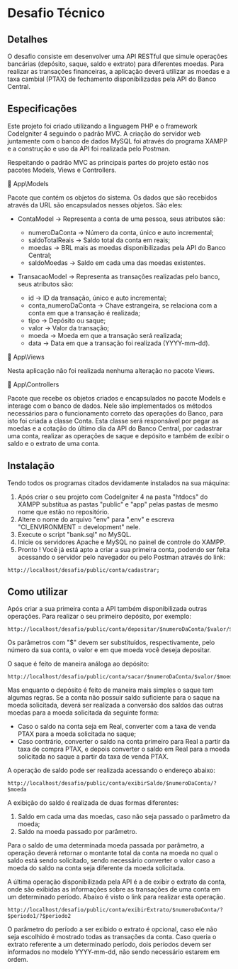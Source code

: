 # Desafio Técnico

## Detalhes

O desafio consiste em desenvolver uma API RESTful que simule operações bancárias (depósito, saque, saldo e extrato) para diferentes moedas. Para realizar as transações financeiras, a aplicação deverá utilizar as moedas e a taxa cambial (PTAX) de fechamento disponibilizadas pela API do Banco Central.

## Especificações

Este projeto foi criado utilizando a linguagem PHP e o framework CodeIgniter 4 seguindo o padrão MVC. A criação do servidor web juntamente com o banco de dados MySQL foi através do programa XAMPP e a construção e uso da API foi realizada pelo Postman.

Respeitando o padrão MVC as principais partes do projeto estão nos pacotes Models, Views e Controllers.

📁 App\Models

Pacote que contém os objetos do sistema. Os dados que são recebidos através da URL são encapsulados nesses objetos. São eles:

* ContaModel -> Representa a conta de uma pessoa, seus atributos são: 
    * numeroDaConta -> Número da conta, único e auto incremental;
    * saldoTotalReais -> Saldo total da conta em reais;
    * moedas -> BRL mais as moedas disponibilizadas pela API do Banco Central;
    * saldoMoedas -> Saldo em cada uma das moedas existentes.

* TransacaoModel -> Representa as transações realizadas pelo banco, seus atributos são:
    * id -> ID da transação, único e auto incremental;
    * conta_numeroDaConta -> Chave estrangeira, se relaciona com a conta em que a transação é realizada;
    * tipo -> Depósito ou saque;
    * valor -> Valor da transação;
    * moeda -> Moeda em que a transação será realizada;
    * data -> Data em que a transação foi realizada (YYYY-mm-dd).

📁 App\Views

Nesta aplicação não foi realizada nenhuma alteração no pacote Views.

📁 App\Controllers

Pacote que recebe os objetos criados e encapsulados no pacote Models e interage com o banco de dados. Nele são implementados os métodos necessários para o funcionamento correto das operações do Banco, para isto foi criada a classe Conta. Esta classe será responsável por pegar as moedas e a cotação do último dia da API do Banco Central, por cadastrar uma conta, realizar as operações de saque e depósito e também de exibir o saldo e o extrato de uma conta.

## Instalação

Tendo todos os programas citados devidamente instalados na sua máquina:

1. Após criar o seu projeto com CodeIgniter 4 na pasta "htdocs" do XAMPP substitua as pastas "public" e "app" pelas pastas de mesmo nome que estão no repositório.
2. Altere o nome do arquivo "env" para ".env" e escreva "CI_ENVIRONMENT = development" nele.
3. Execute o script "bank.sql" no MySQL.
4. Inicie os servidores Apache e MySQL no painel de controle do XAMPP.
5. Pronto ! Você já está apto a criar a sua primeira conta, podendo ser feita acessando o servidor pelo navegador ou pelo Postman através do link:

```
http://localhost/desafio/public/conta/cadastrar;
```

## Como utilizar

Após criar a sua primeira conta a API também disponibilizada outras operações. Para realizar o seu primeiro depósito, por exemplo:

```
http://localhost/desafio/public/conta/depositar/$numeroDaConta/$valor/$moeda
```

Os parâmetros com "$" devem ser substituídos, respectivamente, pelo número da sua conta, o valor e em que moeda você deseja depositar.

O saque é feito de maneira análoga ao depósito:

```
http://localhost/desafio/public/conta/sacar/$numeroDaConta/$valor/$moeda
```

Mas enquanto o depósito é feito de maneira mais simples o saque tem algumas regras. Se a conta não possuir saldo suficiente para o saque na moeda solicitada, deverá ser realizada a conversão dos saldos das outras moedas para a moeda solicitada da seguinte forma:
* Caso o saldo na conta seja em Real, converter com a taxa de venda PTAX
para a moeda solicitada no saque;
* Caso contrário, converter o saldo na conta primeiro para Real a partir da
taxa de compra PTAX, e depois converter o saldo em Real para a moeda
solicitada no saque a partir da taxa de venda PTAX.

A operação de saldo pode ser realizada acessando o endereço abaixo:

```
http://localhost/desafio/public/conta/exibirSaldo/$numeroDaConta/?$moeda
```

A exibição do saldo é realizada de duas formas diferentes:
1. Saldo em cada uma das moedas, caso não seja passado o parâmetro da moeda;
1. Saldo na moeda passado por parâmetro.

Para o saldo de uma determinada moeda passada por parâmetro, a operação deverá retornar o montante total da conta na moeda no qual o saldo está sendo solicitado, sendo necessário converter o valor caso a moeda do saldo na conta seja diferente da moeda solicitada.

A última operação disponibilizada pela API é a de exibir o extrato da conta, onde são exibidas as informações sobre as transações de uma conta em um determinado período. Abaixo é visto o link para realizar esta operação.


```
http://localhost/desafio/public/conta/exibirExtrato/$numeroDaConta/?$periodo1/?$periodo2
```

O parâmetro do período a ser exibido o extrato é opcional, caso ele não seja escolhido é mostrado todas as transações da conta. Caso queria o extrato referente a um determinado período, dois períodos devem ser informados no modelo YYYY-mm-dd, não sendo necessário estarem em ordem.
